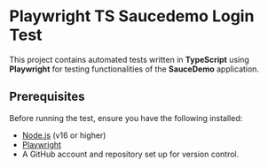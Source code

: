 # Playwright TS Saucedemo Login Test

This project contains automated tests written in **TypeScript** using **Playwright** for testing functionalities of the **SauceDemo** application.

## Prerequisites

Before running the test, ensure you have the following installed:

- [Node.js](https://nodejs.org/) (v16 or higher)
- [Playwright](https://playwright.dev/)
- A GitHub account and repository set up for version control.